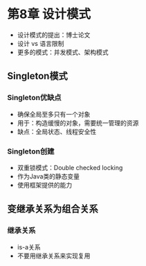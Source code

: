 # 第8章 设计模式

- 设计模式的提出：博士论文
- 设计 vs 语言限制
- 更多的模式：并发模式、架构模式

## Singleton模式

### Singleton优缺点

- 确保全局至多只有一个对象
- 用于：构造缓慢的对象，需要统一管理的资源
- 缺点：全局状态、线程安全性

### Singleton创建

- 双重锁模式：Double checked locking
- 作为Java类的静态变量
- 使用框架提供的能力

## 变继承关系为组合关系

### 继承关系

- is-a关系
- 不要用继承关系来实现复用

















